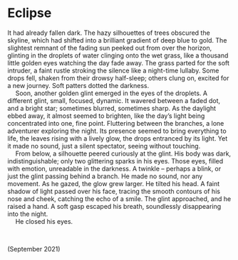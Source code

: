 # Eclipse
<!-- #QUARK live! -->

It had already fallen dark. The hazy silhouettes of trees obscured the skyline, which had shifted into a brilliant gradient of deep blue to gold. The slightest remnant of the fading sun peeked out from over the horizon, glinting in the droplets of water clinging onto the wet grass, like a thousand little golden eyes watching the day fade away. The grass parted for the soft intruder, a faint rustle stroking the silence like a night-time lullaby. Some drops fell, shaken from their drowsy half-sleep; others clung on, excited for a new journey. Soft patters dotted the darkness.  
&emsp; Soon, another golden glint emerged in the eyes of the droplets. A different glint, small, focused, dynamic. It wavered between a faded dot, and a bright star; sometimes blurred, sometimes sharp. As the daylight ebbed away, it almost seemed to brighten, like the day’s light being concentrated into one, fine point. Fluttering between the branches, a lone adventurer exploring the night. Its presence seemed to bring everything to life, the leaves rising with a lively glow, the drops entranced by its light. Yet it made no sound, just a silent spectator, seeing without touching.  
&emsp; From below, a silhouette peered curiously at the glint. His body was dark, indistinguishable; only two glittering sparks in his eyes. Those eyes, filled with emotion, unreadable in the darkness. A twinkle – perhaps a blink, or just the glint passing behind a branch. He made no sound, nor any movement. As he gazed, the glow grew larger. He tilted his head. A faint shadow of light passed over his face, tracing the smooth contours of his nose and cheek, catching the echo of a smile. The glint approached, and he raised a hand. A soft gasp escaped his breath, soundlessly disappearing into the night.  
&emsp; He closed his eyes.  


<br>


(September 2021)

<!-- #QUARK
EXPORT: eclipse
STYLE: creative
POLARITY: light
-->
